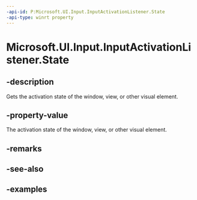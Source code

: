```yaml
---
-api-id: P:Microsoft.UI.Input.InputActivationListener.State
-api-type: winrt property
---
```


# Microsoft.UI.Input.InputActivationListener.State

<!--
public Microsoft.UI.Input.InputActivationState State { get; }
-->

## -description

Gets the activation state of the window, view, or other visual element.

## -property-value

The activation state of the window, view, or other visual element.

## -remarks

## -see-also

## -examples
